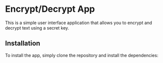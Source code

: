 # Encrypt/Decrypt App

This is a simple user interface application that allows you to encrypt and decrypt text using a secret key.

## Installation

To install the app, simply clone the repository and install the dependencies:
